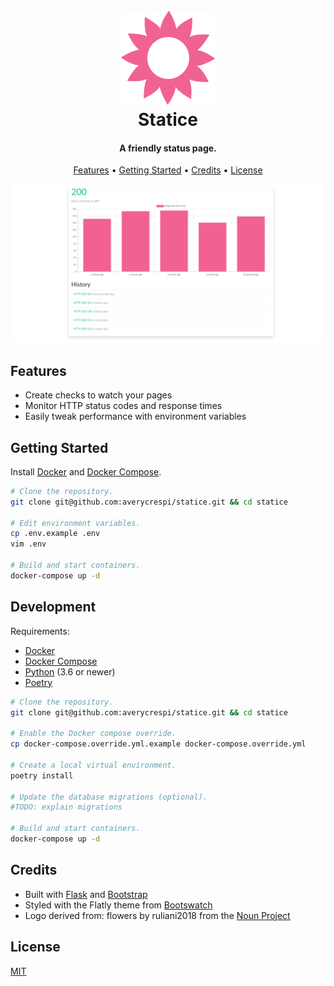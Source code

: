<h1 align="center">
    <br>
    <img src="https://raw.githubusercontent.com/averycrespi/statice/master/resources/logo.png" width="150"</img>
    <br>
    Statice
    <br>
</h1>

<h4 align="center">A friendly status page.</h4>

<p align="center">
    <a href="#features">Features</a> •
    <a href="#getting-started">Getting Started</a> •
    <a href="#credits">Credits</a> •
    <a href="#license">License</a>
</p>

<p align="center">
    <img src="https://raw.githubusercontent.com/averycrespi/statice/master/resources/screenshot.png" width="600"/>
</p>

## Features

- Create checks to watch your pages
- Monitor HTTP status codes and response times
- Easily tweak performance with environment variables

## Getting Started

Install [Docker](https://www.docker.com/) and [Docker Compose](https://docs.docker.com/compose/).

```sh
# Clone the repository.
git clone git@github.com:averycrespi/statice.git && cd statice

# Edit environment variables.
cp .env.example .env
vim .env

# Build and start containers.
docker-compose up -d
```

## Development

Requirements:
- [Docker](https://www.docker.com/)
- [Docker Compose](https://docs.docker.com/compose/)
- [Python](https://www.python.org/) (3.6 or newer)
- [Poetry](https://python-poetry.org/)

```sh
# Clone the repository.
git clone git@github.com:averycrespi/statice.git && cd statice

# Enable the Docker compose override.
cp docker-compose.override.yml.example docker-compose.override.yml

# Create a local virtual environment.
poetry install

# Update the database migrations (optional).
#TODO: explain migrations

# Build and start containers.
docker-compose up -d
```

## Credits

- Built with [Flask](https://www.palletsprojects.com/p/flask/) and [Bootstrap](https://getbootstrap.com/)
- Styled with the Flatly theme from [Bootswatch](https://bootswatch.com/)
- Logo derived from: flowers by ruliani2018 from the [Noun Project](https://thenounproject.com)

## License

[MIT](https://choosealicense.com/licenses/mit/)

